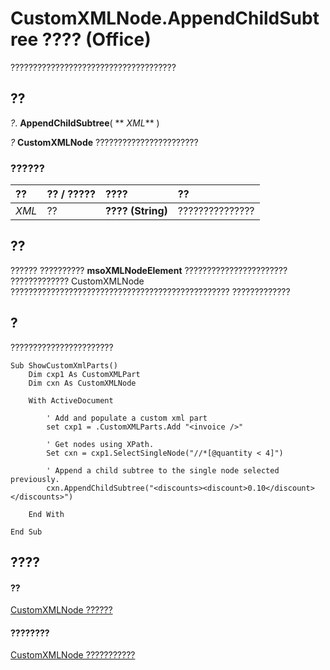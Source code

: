 
# CustomXMLNode.AppendChildSubtree ???? (Office)

?????????????????????????????????????


## ??

 _?_. **AppendChildSubtree**( ** _XML_** )

 _?_ **CustomXMLNode** ???????????????????????


### ??????



|**??**|**?? / ?????**|**????**|**??**|
|:-----|:-----|:-----|:-----|
| _XML_|??|**???? (String)**|???????????????|

## ??

?????? ?????????? **msoXMLNodeElement** ??????????????????????? ????????????? CustomXMLNode ????????????????????????????????????????????????? ?????????????


## ?

???????????????????????


```
Sub ShowCustomXmlParts() 
    Dim cxp1 As CustomXMLPart 
    Dim cxn As CustomXMLNode 
 
    With ActiveDocument 
 
        ' Add and populate a custom xml part 
        set cxp1 = .CustomXMLParts.Add "<invoice />" 
         
        ' Get nodes using XPath.                              
        Set cxn = cxp1.SelectSingleNode("//*[@quantity < 4]")  
  
        ' Append a child subtree to the single node selected previously. 
        cxn.AppendChildSubtree("<discounts><discount>0.10</discount></discounts>")          
         
    End With 
     
End Sub
```


## ????


#### ??


[CustomXMLNode ??????](e90213f5-6d62-52d8-3043-2399eaa5aaba.md)
#### ????????


[CustomXMLNode ???????????](http://msdn.microsoft.com/library/fbf957c8-40b8-2f75-fcc8-db0ed6e18438%28Office.15%29.aspx)